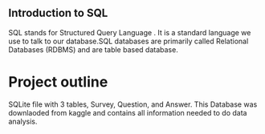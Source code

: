 ## Introduction to SQL

SQL stands for Structured Query Language . It is a standard language we use to talk to our database.SQL databases are primarily called Relational Databases (RDBMS) and are table based database.


# Project outline 

SQLite file with 3 tables, Survey, Question, and Answer. This Database was downlaoded from kaggle and contains all information needed to do data analysis.